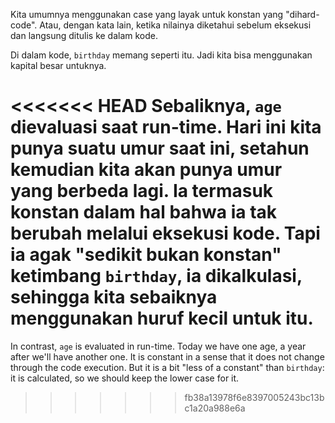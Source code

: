 Kita umumnya menggunakan case yang layak untuk konstan yang  "dihard-code". Atau, dengan kata lain, ketika nilainya diketahui sebelum eksekusi dan langsung ditulis ke dalam kode.

Di dalam kode, `birthday` memang seperti itu. Jadi kita bisa menggunakan kapital besar untuknya.

<<<<<<< HEAD
Sebaliknya, `age` dievaluasi saat run-time. Hari ini kita punya suatu umur saat ini, setahun kemudian kita akan punya umur yang berbeda lagi. Ia termasuk konstan dalam hal bahwa ia tak berubah melalui eksekusi kode. Tapi ia agak "sedikit bukan konstan" ketimbang `birthday`, ia dikalkulasi, sehingga kita sebaiknya menggunakan huruf kecil untuk itu.
=======
In contrast, `age` is evaluated in run-time. Today we have one age, a year after we'll have another one. It is constant in a sense that it does not change through the code execution. But it is a bit "less of a constant" than `birthday`: it is calculated, so we should keep the lower case for it.
>>>>>>> fb38a13978f6e8397005243bc13bc1a20a988e6a
